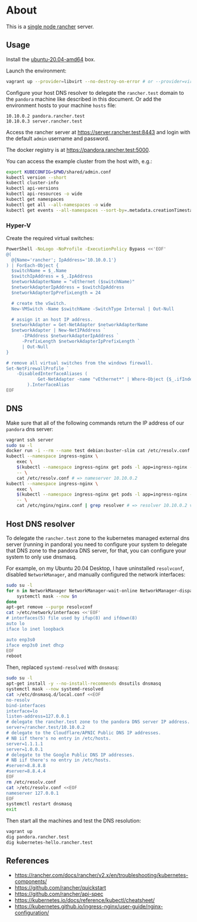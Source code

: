 # About

This is a [single node rancher](https://rancher.com/docs/rancher/v2.x/en/installation/single-node/) server.

## Usage

Install the [ubuntu-20.04-amd64](https://github.com/rgl/ubuntu-vagrant) box.

Launch the environment:

```bash
vagrant up --provider=libvirt --no-destroy-on-error # or --provider=virtualbox
```

Configure your host DNS resolver to delegate the `rancher.test` domain to the `pandora` machine like described in this document. Or add the environment hosts to your machine `hosts` file:

```plain
10.10.0.2 pandora.rancher.test
10.10.0.3 server.rancher.test
```

Access the rancher server at https://server.rancher.test:8443 and login with the default `admin` username and password.

The docker registry is at https://pandora.rancher.test:5000.

You can access the example cluster from the host with, e.g.:

```bash
export KUBECONFIG=$PWD/shared/admin.conf
kubectl version --short
kubectl cluster-info
kubectl api-versions
kubectl api-resources -o wide
kubectl get namespaces
kubectl get all --all-namespaces -o wide
kubectl get events --all-namespaces --sort-by=.metadata.creationTimestamp
```

### Hyper-V

Create the required virtual switches:

```bash
PowerShell -NoLogo -NoProfile -ExecutionPolicy Bypass <<'EOF'
@(
  @{Name='rancher'; IpAddress='10.10.0.1'}
) | ForEach-Object {
  $switchName = $_.Name
  $switchIpAddress = $_.IpAddress
  $networkAdapterName = "vEthernet ($switchName)"
  $networkAdapterIpAddress = $switchIpAddress
  $networkAdapterIpPrefixLength = 24

  # create the vSwitch.
  New-VMSwitch -Name $switchName -SwitchType Internal | Out-Null

  # assign it an host IP address.
  $networkAdapter = Get-NetAdapter $networkAdapterName
  $networkAdapter | New-NetIPAddress `
      -IPAddress $networkAdapterIpAddress `
      -PrefixLength $networkAdapterIpPrefixLength `
      | Out-Null
}

# remove all virtual switches from the windows firewall.
Set-NetFirewallProfile `
    -DisabledInterfaceAliases (
            Get-NetAdapter -name "vEthernet*" | Where-Object {$_.ifIndex}
        ).InterfaceAlias
EOF
```

## DNS

Make sure that all of the following commands return the IP address of our `pandora` dns server:

```bash
vagrant ssh server
sudo su -l
docker run -i --rm --name test debian:buster-slim cat /etc/resolv.conf # => nameserver 10.10.0.2
kubectl --namespace ingress-nginx \
    exec \
    $(kubectl --namespace ingress-nginx get pods -l app=ingress-nginx -o name) \
    -- \
    cat /etc/resolv.conf # => nameserver 10.10.0.2
kubectl --namespace ingress-nginx \
    exec \
    $(kubectl --namespace ingress-nginx get pods -l app=ingress-nginx -o name) \
    -- \
    cat /etc/nginx/nginx.conf | grep resolver # => resolver 10.10.0.2 valid=30s;
```

## Host DNS resolver

To delegate the `rancher.test` zone to the kubernetes managed external dns server (running in pandora) you need to configure your system to delegate that DNS zone to the pandora DNS server, for that, you can configure your system to only use dnsmasq.

For example, on my Ubuntu 20.04 Desktop, I have uninstalled `resolvconf`, disabled `NetworkManager`, and manually configured the network interfaces:

```bash
sudo su -l
for n in NetworkManager NetworkManager-wait-online NetworkManager-dispatcher network-manager; do
    systemctl mask --now $n
done
apt-get remove --purge resolvconf
cat >/etc/network/interfaces <<'EOF'
# interfaces(5) file used by ifup(8) and ifdown(8)
auto lo
iface lo inet loopback

auto enp3s0
iface enp3s0 inet dhcp
EOF
reboot
```

Then, replaced `systemd-resolved` with `dnsmasq`:

```bash
sudo su -l
apt-get install -y --no-install-recommends dnsutils dnsmasq
systemctl mask --now systemd-resolved
cat >/etc/dnsmasq.d/local.conf <<EOF
no-resolv
bind-interfaces
interface=lo
listen-address=127.0.0.1
# delegate the rancher.test zone to the pandora DNS server IP address.
server=/rancher.test/10.10.0.2
# delegate to the Cloudflare/APNIC Public DNS IP addresses.
# NB iif there's no entry in /etc/hosts.
server=1.1.1.1
server=1.0.0.1
# delegate to the Google Public DNS IP addresses.
# NB iif there's no entry in /etc/hosts.
#server=8.8.8.8
#server=8.8.4.4
EOF
rm /etc/resolv.conf
cat >/etc/resolv.conf <<EOF
nameserver 127.0.0.1
EOF
systemctl restart dnsmasq
exit
```

Then start all the machines and test the DNS resolution:

```bash
vagrant up
dig pandora.rancher.test
dig kubernetes-hello.rancher.test
```

## References

* https://rancher.com/docs/rancher/v2.x/en/troubleshooting/kubernetes-components/
* https://github.com/rancher/quickstart
* https://github.com/rancher/api-spec
* https://kubernetes.io/docs/reference/kubectl/cheatsheet/
* https://kubernetes.github.io/ingress-nginx/user-guide/nginx-configuration/
